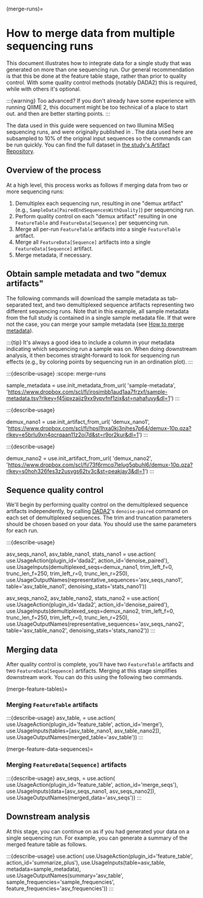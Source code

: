(merge-runs)=
# How to merge data from multiple sequencing runs

This document illustrates how to integrate data for a single study that was generated on more than one sequencing run.
Our general recommendation is that this be done at the feature table stage, rather than prior to quality control.
With some quality control methods (notably DADA2) this is required, while with others it's optional.

:::{warning} Too advanced?
If you don't already have some experience with running QIIME 2, this document might be too technical of a place to start out.
[](#getting-started) and then [](#gut-to-soil-tutorial) are better starting points.
:::

The data used in this guide were sequenced on two Illumina MiSeq sequencing runs, and were originally published in [](https://doi.org/10.48550/arXiv.2411.04148).
The data used here are subsampled to 10% of the original input sequences so the commands can be run quickly.
You can find the full dataset in [the study's Artifact Repository](https://doi.org/10.5281/zenodo.13887456).

## Overview of the process

At a high level, this process works as follows if merging data from two or more sequencing runs:
1. Demultiplex each sequencing run, resulting in one "demux artifact" (e.g., `SampleData[PairedEndSequencesWithQuality]`) per sequencing run.
1. Perform quality control on each "demux artifact" resulting in one `FeatureTable` and `FeatureData[Sequence]` per sequencing run.
1. Merge all per-run `FeatureTable` artifacts into a single `FeatureTable` artifact.
1. Merge all `FeatureData[Sequence]` artifacts into a single `FeatureData[Sequence]` artifact.
1. Merge metadata, if necessary.

## Obtain sample metadata and two "demux artifacts"

The following commands will download the sample metadata as tab-separated text, and two demultiplexed sequence artifacts representing two different sequencing runs.
Note that in this example, all sample metadata from the full study is contained in a single sample metadata file.
If that were not the case, you can merge your sample metadata (see [How to merge metadata](https://use.qiime2.org/en/latest/how-to-guides/merge-metadata.html)).

:::{tip}
It's always a good idea to include a column in your metadata indicating which sequencing run a sample was on.
When doing downstream analysis, it then becomes straight-forward to look for sequencing run effects (e.g., by coloring points by sequencing run in an ordination plot).
:::

:::{describe-usage}
:scope: merge-runs

sample_metadata = use.init_metadata_from_url(
   'sample-metadata',
   'https://www.dropbox.com/scl/fi/irosimbb1aud1aa7frzxf/sample-metadata.tsv?rlkey=f45jpxzajjz9xx9vpvfnf1zjx&st=nahafuvy&dl=1')
:::

:::{describe-usage}

demux_nano1 = use.init_artifact_from_url(
   'demux_nano1',
   'https://www.dropbox.com/scl/fi/hpsl1hxa0kj3njhes7p64/demux-10p.qza?rlkey=e5brlu9xn4qcrqaan11z2oi7d&st=r9or2kur&dl=1')
:::

:::{describe-usage}

demux_nano2 = use.init_artifact_from_url(
   'demux_nano2',
   'https://www.dropbox.com/scl/fi/73f6rmcq7lelug5qbuhl6/demux-10p.qza?rlkey=s0hoh326fes3z2usvgs62tv3c&st=peakjay3&dl=1')
:::

## Sequence quality control

We'll begin by performing quality control on the demultiplexed sequence artifacts independently, by calling [DADA2](https://doi.org/10.1038/nmeth.3869)'s `denoise-paired` command on each set of demultiplexed sequences.
The trim and truncation parameters should be chosen based on your data.
You should use the same parameters for each run.

:::{describe-usage}

asv_seqs_nano1, asv_table_nano1, stats_nano1 = use.action(
    use.UsageAction(plugin_id='dada2',
                    action_id='denoise_paired'),
    use.UsageInputs(demultiplexed_seqs=demux_nano1,
                    trim_left_f=0,
                    trunc_len_f=250,
                    trim_left_r=0,
                    trunc_len_r=250),
    use.UsageOutputNames(representative_sequences='asv_seqs_nano1',
                         table='asv_table_nano1',
                         denoising_stats='stats_nano1'))

asv_seqs_nano2, asv_table_nano2, stats_nano2 = use.action(
    use.UsageAction(plugin_id='dada2',
                    action_id='denoise_paired'),
    use.UsageInputs(demultiplexed_seqs=demux_nano2,
                    trim_left_f=0,
                    trunc_len_f=250,
                    trim_left_r=0,
                    trunc_len_r=250),
    use.UsageOutputNames(representative_sequences='asv_seqs_nano2',
                         table='asv_table_nano2',
                         denoising_stats='stats_nano2'))
:::

## Merging data

After quality control is complete, you'll have two `FeatureTable` artifacts and two `FeatureData[Sequence]` artifacts.
Merging at this stage simplifies downstream work.
You can do this using the following two commands.

(merge-feature-tables)=
### Merging `FeatureTable` artifacts

:::{describe-usage}
asv_table, = use.action(
    use.UsageAction(plugin_id='feature_table',
                    action_id='merge'),
    use.UsageInputs(tables=[asv_table_nano1, asv_table_nano2]),
    use.UsageOutputNames(merged_table='asv_table'))
:::

(merge-feature-data-sequences)=
### Merging `FeatureData[Sequence]` artifacts

:::{describe-usage}
asv_seqs, = use.action(
    use.UsageAction(plugin_id='feature_table',
                    action_id='merge_seqs'),
    use.UsageInputs(data=[asv_seqs_nano1, asv_seqs_nano2]),
    use.UsageOutputNames(merged_data='asv_seqs'))
:::

## Downstream analysis

At this stage, you can continue on as if you had generated your data on a single sequencing run.
For example, you can generate a summary of the merged feature table as follows.

:::{describe-usage}
use.action(
    use.UsageAction(plugin_id='feature_table',
                    action_id='summarize_plus'),
    use.UsageInputs(table=asv_table,
                    metadata=sample_metadata),
    use.UsageOutputNames(summary='asv_table',
                         sample_frequencies='sample_frequencies',
                         feature_frequencies='asv_frequencies'))
:::